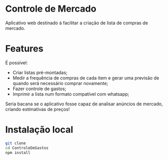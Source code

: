 # Controle de Mercado

Aplicativo web destinado à facilitar a criação de lista de compras de mercado.

# Features

É possível:

- Criar listas pré-montadas;
- Medir a frequência de compras de cada item e gerar uma previsão de quando será necessário comprar novamente;
- Fazer controle de gastos;
- Imprimir a lista num formato compatível com whatsapp;

Seria bacana se o aplicativo fosse capaz de analisar anúncios de mercado, criando estimativas de preços!

# Instalação local

```bash
git clone
cd ControleDeGastos
npm install
```
